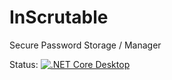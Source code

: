 # InScrutable
Secure Password Storage / Manager

Status:
[![.NET Core Desktop](https://github.com/asquigglytwist/InScrutable/actions/workflows/dotnet-desktop.yml/badge.svg)](https://github.com/asquigglytwist/InScrutable/actions/workflows/dotnet-desktop.yml)
